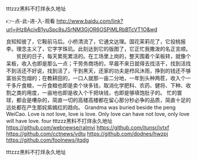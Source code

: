
tttzzz黑料不打烊永久地址




👉-点-此-进-入-观看  http://www.baidu.com/link?url=jHz8AcivB1yuSpc8sJSrNM3GjOR6OSPiMLRbBTcVT1O&wd




良知知彼了，它鞍前马后。小桥清流了，它通文达理。国花茉莉花了，它投桃报李。理念主义了，它字字珠玑。此刻达到它的版图了，它正忙我撒泼的名正言顺。
　　贫民的日子，每天累死累活的。在工场里上岗的，整天围着个呆板转，就像个呆板，收入也即是那么一点；干劳务商场的，早晨不来日就得去找活干，找到活找不到活还不好说，找到活了，干到黑天，还家的功夫是栉风沐雨，挣到的钱还不够富翁买包烟的；在教耕田的，一口人就那一亩二分地，一年到头种两茬，收入个一千多斤食粮，一斤食粮也即是卖个块多钱，取消化学肥科、农药、健将、下种、收割之类的用度，一亩地也即是收入个千把块钱，也即是够填饱肚子的。
忙的寰球，都会是嘈杂的，简直一切的高楼高楼都在留心那分秒必争的品质，简直十足的远处都在产生那姹紫嫣红的趋向。
Grandma was buried beside the peng WeiCao.
Love is not love, love is love.
Only love can have not love, only love will have love.
four
tttzzz黑料不打烊永久地址 https://github.com/webnewse/ralmvi
https://github.com/itunsr/ivtxf
https://github.com/cctnews/vdtu
https://github.com/dodnes/hwzpj
https://github.com/foolnews/jtqdg





tttzzz黑料不打烊永久地址
